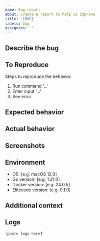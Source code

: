 ```yaml
---
name: Bug report
about: Create a report to help us improve
title: '[BUG] '
labels: bug
assignees: ''
---
```


## Describe the bug
<!-- A clear and concise description of what the bug is. -->

## To Reproduce
Steps to reproduce the behavior:
1. Run command '...'
2. Enter input '...'
3. See error

## Expected behavior
<!-- A clear and concise description of what you expected to happen. -->

## Actual behavior
<!-- A clear and concise description of what actually happened. -->

## Screenshots
<!-- If applicable, add screenshots to help explain your problem. -->

## Environment
- OS: [e.g. macOS 12.0]
- Go version: [e.g. 1.21.0]
- Docker version: [e.g. 24.0.5]
- Elitecode version: [e.g. 0.1.0]

## Additional context
<!-- Add any other context about the problem here. -->

## Logs
<!-- Please include any relevant log output. -->
```
[paste logs here]
``` 